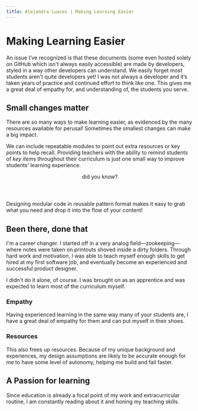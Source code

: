 ```yaml
---
title: Alejandra Luaces | Making Learning Easier
---
```

# Making Learning Easier

An issue I’ve recognized is that these documents (some even hosted solely on GitHub which isn't always easily accessible) are made by developers, styled in a way other developers can understand. We easily forget most students aren't quite developers yet! I was not always a developer and it’s taken years of practice and continued effort to think like one. This gives me a great deal of empathy for, and understanding of, the students you serve.

## Small changes matter
There are so many ways to make learning easier, as evidenced by the many resources available for perusal! Sometimes the smallest changes can make a big impact.

We can include repeatable modules to point out extra resources or key points to help recall. Providing teachers with the ability to remind students of *key items* throughout their curriculum is just one small way to improve students' learning experience.

<div class='module--key'>
  <header>
    <div class='module--key__masthead'>did you know?</div>
  </header>
  <div class='module--key__paragraph'>Designing modular code in reusable pattern format makes it easy to grab what you need and drop it into the flow of your content!</div>
</div>

## Been there, done that
I'm a career changer. I started off in a very analog field&#8212;zookeeping&#8212;where notes were taken on printouts shoved inside a dirty folders. Through hard work and motivation, I was able to teach myself enough skills to get hired at my first software job, and eventually become an experienced and successful product designer.

I didn't do it alone, of course. I was brought on as an apprentice and was expected to learn most of the curriculum myself.

### Empathy
Having experienced learning in the same way many of your students are, I have a great deal of empathy for them and can put myself in their shoes.

### Resources
This also frees up resources. Because of my unique background and experiences, my design assumptions are likely to be accurate enough for me to have some level of autonomy, helping me build and fail faster.

## A Passion for learning

Since education is already a focal point of my work and extracurricular routine, I am constantly reading about it and honing my teaching skills.
